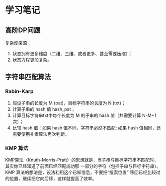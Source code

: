 # 学习笔记
## 高阶DP问题
复杂度来源：
1. 状态拥有更多维度（二维、三维、或者更多、甚至需要压缩）；
2. 状态方程更加复杂。
## 字符串匹配算法
### Rabin-Karp
1. 假设子串的长度为 M (pat)，目标字符串的长度为 N (txt)；
2. 计算子串的 hash 值 hash_pat；
3. 计算目标字符串txt中每个长度为 M 的子串的 hash 值（共需要计算 N-M+1次）；
4. 比较 hash 值：如果 hash 值不同，字符串必然不匹配; 如果 hash 值相同，还需要使用朴素算法再次判断。
### KMP 算法
KMP算法（Knuth-Morris-Pratt）的思想就是，当子串与目标字符串不匹配时，其实你已经知道了前面已经匹配成功那 一部分的字符（包括子串与目标字符串）。KMP 算法的想法是，设法利用这个已知信息，不要把“搜索位置” 移回已经比较过的位置，继续把它向后移，这样就提高了效率。